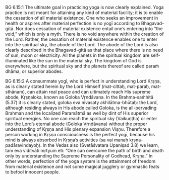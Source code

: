 BG 6.15:1	The ultimate goal in practicing yoga is now clearly explained. Yoga practice is not meant for attaining any kind of material facility; it is to enable the cessation of all material existence. One who seeks an improvement in health or aspires after material perfection is no yogī according to Bhagavad-gītā. Nor does cessation of material existence entail one’s entering into “the void,” which is only a myth. There is no void anywhere within the creation of the Lord. Rather, the cessation of material existence enables one to enter into the spiritual sky, the abode of the Lord. The abode of the Lord is also clearly described in the Bhagavad-gītā as that place where there is no need of sun, moon or electricity. All the planets in the spiritual kingdom are self-illuminated like the sun in the material sky. The kingdom of God is everywhere, but the spiritual sky and the planets thereof are called paraṁ dhāma, or superior abodes.

BG 6.15:2	A consummate yogī, who is perfect in understanding Lord Kṛṣṇa, as is clearly stated herein by the Lord Himself (mat-cittaḥ, mat-paraḥ, mat-sthānam), can attain real peace and can ultimately reach His supreme abode, Kṛṣṇaloka, known as Goloka Vṛndāvana. In the Brahma-saṁhitā (5.37) it is clearly stated, goloka eva nivasaty akhilātma-bhūtaḥ: the Lord, although residing always in His abode called Goloka, is the all-pervading Brahman and the localized Paramātmā as well by dint of His superior spiritual energies. No one can reach the spiritual sky (Vaikuṇṭha) or enter into the Lord’s eternal abode (Goloka Vṛndāvana) without the proper understanding of Kṛṣṇa and His plenary expansion Viṣṇu. Therefore a person working in Kṛṣṇa consciousness is the perfect yogī, because his mind is always absorbed in Kṛṣṇa’s activities (sa vai manaḥ kṛṣṇa-padāravindayoḥ). In the Vedas also (Śvetāśvatara Upaniṣad 3.8) we learn, tam eva viditvāti mṛtyum eti: “One can overcome the path of birth and death only by understanding the Supreme Personality of Godhead, Kṛṣṇa.” In other words, perfection of the yoga system is the attainment of freedom from material existence and not some magical jugglery or gymnastic feats to befool innocent people.